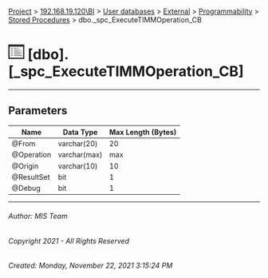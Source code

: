 #### 

[Project](../../../../../index.md) > [192.168.19.120\\BI](../../../../index.md) > [User databases](../../../index.md) > [External](../../index.md) > [Programmability](../index.md) > [Stored Procedures](Stored_Procedures.md) > dbo._spc_ExecuteTIMMOperation_CB

# ![Stored Procedures](../../../../../Images/StoredProcedure32.png) [dbo].[_spc_ExecuteTIMMOperation_CB]

---

## <a name="#parameters"></a>Parameters

| Name | Data Type | Max Length (Bytes) |
|---|---|---|
| @From | varchar(20) | 20 |
| @Operation | varchar(max) | max |
| @Origin | varchar(10) | 10 |
| @ResultSet | bit | 1 |
| @Debug | bit | 1 |


---

###### Author:  MIS Team

###### Copyright 2021 - All Rights Reserved

###### Created: Monday, November 22, 2021 3:15:24 PM

